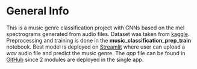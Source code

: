 # General Info
This is a music genre classification project with CNNs based on the mel spectrograms generated from audio files. Dataset was taken from [kaggle](https://www.kaggle.com/andradaolteanu/gtzan-dataset-music-genre-classification). Preprocessing and training is done in the **music_classification_prep_train** notebook. Best model is deployed on [Streamlit](https://share.streamlit.io/twrzeszcz/music-generation-streamlit/main/app_streamlit_merged.py) where user can upload a *wav* audio file and predict the music genre. The *app* file can be found in [GitHub](https://github.com/twrzeszcz/music-generation-streamlit) since 2 modules are deployed in the single app.
